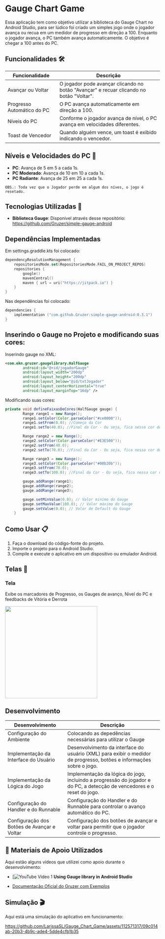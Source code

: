 # Gauge Chart Game

Essa aplicação tem como objetivo utilizar a biblioteca do Gauge Chart no Android Studio, para ser lúdico foi criado um simples jogo onde o jogador avança ou recua em um medidor de progresso em direção a 100. Enquanto o jogador avança, o PC também avança automaticamente. O objetivo é chegar a 100 antes do PC.

## Funcionalidades 🛠️

| Funcionalidade          | Descrição                                                                                       |
|-------------------------|-------------------------------------------------------------------------------------------------|
| Avançar ou Voltar       | O jogador pode avançar clicando no botão "Avançar" e recuar clicando no botão "Voltar". |
| Progresso Automático do PC  | O PC avança automaticamente em direção a 100. |
| Níveis do PC       | Conforme o jogador avança de nível, o PC avança em velocidades diferentes. |
| Toast de Vencedor   | Quando alguém vence, um toast é exibido indicando o vencedor. |

## Níveis e Velocidades do PC 🚀

- **PC**: Avança de 5 em 5 a cada 1s.
- **PC Moderado**: Avança de 10 em 10 a cada 1s.
- **PC Radiante**: Avança de 25 em 25 a cada 1s.

```OBS.: Toda vez que o Jogador perde em algum dos níves, o jogo é resetado.```


## Tecnologias Utilizadas 🚀

- **Biblioteca Gauge**: Disponivel através desse repositório: https://github.com/Gruzer/simple-gauge-android

## Dependências Implementadas
Em settings.graddle.kts foi colocado: 
```kts
dependencyResolutionManagement {
    repositoriesMode.set(RepositoriesMode.FAIL_ON_PROJECT_REPOS)
    repositories {
        google()
        mavenCentral()
        maven { url = uri("https://jitpack.io") }
    }
}
```


Nas dependências foi colocado:
```kts
dependencies {
	implementation ("com.github.Gruzer:simple-gauge-android:0.3.1")
}
```

## Inserindo o Gauge no Projeto e modificando suas cores:
Inserindo gauge no XML:
```xml
<com.ekn.gruzer.gaugelibrary.HalfGauge
        android:id="@+id/jogadorGauge"
        android:layout_width="200dp"
        android:layout_height="200dp"
        android:layout_below="@id/txtJogador"
        android:layout_centerHorizontal="true"
        android:layout_marginTop="16dp" />
```

Modificando suas cores:
```java
private void defineFaixasDeCores(HalfGauge gauge) {
        Range range1 = new Range();
        range1.setColor(Color.parseColor("#ce0000"));
        range1.setFrom(0.0); //Começo da Cor
        range1.setTo(40.0); //Final da Cor - Ou seja, fica nessa cor de 0 a 40

        Range range2 = new Range();
        range2.setColor(Color.parseColor("#E3E500"));
        range2.setFrom(40.0);
        range2.setTo(70.0); //Final da Cor - Ou seja, fica nessa cor de 40 a 70

        Range range3 = new Range();
        range3.setColor(Color.parseColor("#00b20b"));
        range3.setFrom(70.0);
        range3.setTo(100.0); //Final da Cor - Ou seja, fica nessa cor de 70 a 100

        gauge.addRange(range1);
        gauge.addRange(range2);
        gauge.addRange(range3);

        gauge.setMinValue(0.0); // Valor minimo do Gauge
        gauge.setMaxValue(100.0); // Valor máximo do Gauge
        gauge.setValue(0.0); // Valor de Default do Gauge
    }
```

## Como Usar 📋

1. Faça o download do código-fonte do projeto.
2. Importe o projeto para o Android Studio.
3. Compile e execute o aplicativo em um dispositivo ou emulador Android.

## Telas 📱
### Tela
<p>Exibe os marcadores de Progresso, os Gauges de avanço, Nivel do PC e feedbacks de Vitória e Derrota</p>
<img src="https://github.com/LarissaSL/Gauge_Chart_Game/assets/112571317/dac1a7b9-48dc-4bed-b3e9-025597850005" width="300">

## Desenvolvimento

| Desenvolvimento                           | Descrição                                                                                                                                                                            |
|-------------------------------------------|--------------------------------------------------------------------------------------------------------------------------------------------------------------------------------------|
| Configuração do Ambiente | Colocando as depedências necessárias para utilizar o Gauge |
| Implementação da Interface do Usuário  | Desenvolvimento da interface do usuário (XML) para exibir o medidor de progresso, botões e informações sobre o jogo. |
| Implementação da Lógica do Jogo | Implementação da lógica do jogo, incluindo a progressão do jogador e do PC, a detecção de vencedores e o reset do jogo. |
| Configuração do Handler e do Runnable | Configuração do Handler e do Runnable para controlar o avanço automático do PC. |
| Configuração dos Botões de Avançar e Voltar | Configuração dos botões de avançar e voltar para permitir que o jogador controle o progresso. |

## 🎥 Materiais de Apoio Utilizados

Aqui estão alguns vídeos que utilizei como apoio durante o desenvolvimento:

- [![YouTube Video 1](https://www.youtube.com/watch?v=te2Qipd91s4&t=125s) **Using Gauge library in Android Studio**

- [Documentação Oficial do Gruzer com Exemplos](https://github.com/Gruzer/simple-gauge-android)


## Simulação 🎬

Aqui está uma simulação do aplicativo em funcionamento:

https://github.com/LarissaSL/Gauge_Chart_Game/assets/112571317/09c014ab-20b3-4b9c-ade4-5dde4cfb1b35




